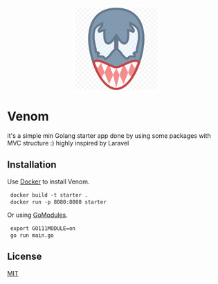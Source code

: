 <p align="center">
<img src="https://github.com/sagadsalem/venom/blob/master/static/img/logo.png" align="center" width="200" >
</p>


# Venom

it's a simple min Golang starter app done by using some packages with MVC structure :) highly inspired by Laravel

## Installation

Use [Docker](https://www.docker.com/) to install Venom.

```
 docker build -t starter .
 docker run -p 8080:8080 starter
```
Or using [GoModules](https://blog.golang.org/using-go-modules).

```
 export GO111MODULE=on
 go run main.go
```


## License
[MIT](https://choosealicense.com/licenses/mit/)
